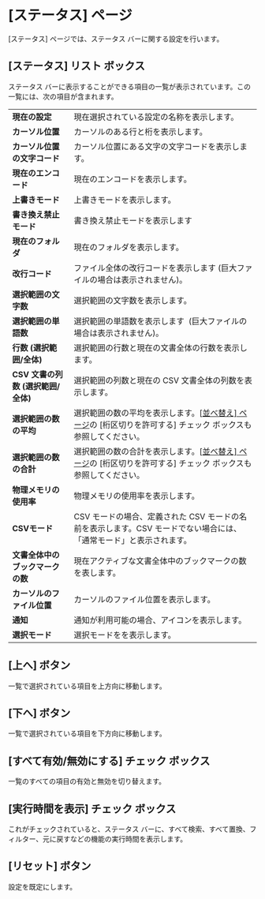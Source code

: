 # \[ステータス\] ページ

\[ステータス\] ページでは、ステータス バーに関する設定を行います。

## \[ステータス\] リスト ボックス

ステータス バーに表示することができる項目の一覧が表示されています。この一覧には、次の項目が含まれます。

|     |     |
| --- | --- |
| **現在の設定** | 現在選択されている設定の名称を表示します。 |
| **カーソル位置** | カーソルのある行と桁を表示します。 |
| **カーソル位置の文字コード** | カーソル位置にある文字の文字コードを表示します。 |
| **現在のエンコード** | 現在のエンコードを表示します。 |
| **上書きモード** | 上書きモードを表示します。 |
| **書き換え禁止モード** | 書き換え禁止モードを表示します |
| **現在のフォルダ** | 現在のフォルダを表示します。 |
| **改行コード** | ファイル全体の改行コードを表示します (巨大ファイルの場合は表示されません)。 |
| **選択範囲の文字数** | 選択範囲の文字数を表示します。 |
| **選択範囲の単語数** | 選択範囲の単語数を表示します  (巨大ファイルの場合は表示されません)。 |
| **行数 (選択範囲/全体)** | 選択範囲の行数と現在の文書全体の行数を表示します。 |
| **CSV 文書の列数 (選択範囲/全体)** | 選択範囲の列数と現在の CSV 文書全体の列数を表示します。 |
| **選択範囲の数の平均** | 選択範囲の数の平均を表示します。\[[並べ替え\] ページ](../sort/index.md)の [桁区切りを許可する\] チェック ボックスも参照してください。 |
| **選択範囲の数の合計** | 選択範囲の数の合計を表示します。\[[並べ替え\] ページ](../sort/index.md)の [桁区切りを許可する\] チェック ボックスも参照してください。 |
| **物理メモリの使用率** | 物理メモリの使用率を表示します。 |
| **CSVモード** | CSV モードの場合、定義された CSV モードの名前を表示します。CSV モードでない場合には、「通常モード」と表示されます。 |
| **文書全体中のブックマークの数** | 現在アクティブな文書全体中のブックマークの数を表します。 |
| **カーソルのファイル位置** | カーソルのファイル位置を表示します。 |
| **通知** | 通知が利用可能の場合、アイコンを表示します。 |
| **選択モード** | 選択モードをを表示します。 |

## \[上へ\] ボタン

一覧で選択されている項目を上方向に移動します。

## \[下へ\] ボタン

一覧で選択されている項目を下方向に移動します。

## \[すべて有効/無効にする\] チェック ボックス

一覧のすべての項目の有効と無効を切り替えます。

## \[実行時間を表示\] チェック ボックス

これがチェックされていると、ステータス バーに、すべて検索、すべて置換、フィルター、元に戻すなどの機能の実行時間を表示します。

## \[リセット\] ボタン

設定を既定にします。

